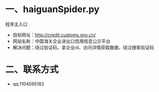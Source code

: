 # 一、haiguanSpider.py
程序主入口
* 目标网址：http://credit.customs.gov.cn/
* 网站名称：中国海关企业进出口信用信息公示平台
* 解决问题：绕过验证码，拿企业id，访问详情获取数据，绕过搜索验证码

# 二、联系方式
* qq:1104595182
